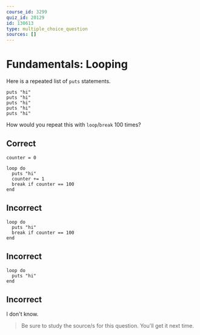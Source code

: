 ```yaml
---
course_id: 3299
quiz_id: 20129
id: 130613
type: multiple_choice_question
sources: []
---
```


# Fundamentals: Looping

Here is a repeated list of&nbsp;`puts`&nbsp;statements.

```
puts "hi"
puts "hi"
puts "hi"
puts "hi"
puts "hi"
```

How would you repeat this with `loop`/`break` 100 times?

## Correct

```
counter = 0

loop do
  puts "hi"
  counter += 1
  break if counter == 100
end
```

## Incorrect

```
loop do
  puts "hi"
  break if counter == 100
end
```

## Incorrect

```
loop do
  puts "hi"
end
```

## Incorrect

I don't know.

> Be sure to study the source/s for this question. You'll get it next time.
